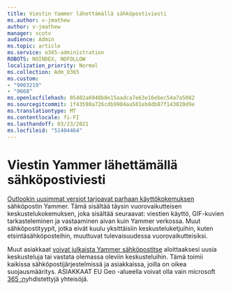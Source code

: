 ```yaml
---
title: Viestin Yammer lähettämällä sähköpostiviesti
ms.author: v-jmathew
author: v-jmathew
manager: scotv
audience: Admin
ms.topic: article
ms.service: o365-administration
ROBOTS: NOINDEX, NOFOLLOW
localization_priority: Normal
ms.collection: Adm_O365
ms.custom:
- "9003219"
- "9668"
ms.openlocfilehash: 05402a6948b8e15aadca7e63e16ebec54a7a5082
ms.sourcegitcommit: 1f43598a726cdb9904aa501eb8db87f143020d9e
ms.translationtype: MT
ms.contentlocale: fi-FI
ms.lasthandoff: 03/23/2021
ms.locfileid: "51404464"
---
```

# <a name="post-to-yammer-by-sending-an-email-message"></a>Viestin Yammer lähettämällä sähköpostiviesti

[Outlookin uusimmat versiot tarjoavat parhaan käyttökokemuksen](https://support.microsoft.com/office/work-with-yammer-from-outlook-fd695485-225b-410f-b24a-17f971b46b25) sähköpostin Yammer. Tämä sisältää täysin vuorovaikutteisen keskustelukokemuksen, joka sisältää seuraavat: viestien käyttö, GIF-kuvien tarkasteleminen ja vastaaminen aivan kuin Yammer verkossa. Muut sähköpostityypit, jotka eivät kuulu yksittäisiin keskusteluketjuihin, kuten etsintäsähköposteihin, muuttuvat tulevaisuudessa vuorovaikutteisiksi.

Muut asiakkaat [voivat julkaista Yammer sähköpostitse](https://support.microsoft.com/office/new-yammer-post-to-yammer-by-sending-an-email-message-830e6825-56f6-4169-a6b9-1b3ca0cdad4d) aloittaaksesi uusia keskusteluja tai vastata olemassa oleviin keskusteluihin. Tämä toimii kaikissa sähköpostijärjestelmissä ja asiakkaissa, joilla on oikea suojausmääritys. ASIAKKAAT EU Geo -alueella voivat olla vain microsoft [365 :n](https://docs.microsoft.com/yammer/manage-yammer-groups/yammer-and-office-365-groups)yhdistettyjä yhteisöjä.
